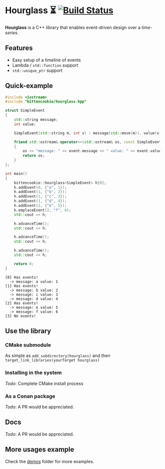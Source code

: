 # Hourglass :hourglass_flowing_sand: [![Build Status](https://travis-ci.com/bitten-cookie/hourglass.svg?branch=master)](https://travis-ci.com/bitten-cookie/hourglass)

**Hourglass** is a C++ library that enables event-driven design over a *time-series*.

## Features

- Easy setup of a timeline of events
- Lambda / `std::function` support
- `std::unique_ptr` support

## Quick-example

```cpp
#include <iostream>
#include "bittencookie/hourglass.hpp"

struct SimpleEvent
{
    std::string message;
    int value;

    SimpleEvent(std::string m, int v) : message(std::move(m)), value(v) {}

    friend std::ostream& operator<<(std::ostream& os, const SimpleEvent& event)
    {
        os << "message: " << event.message << " value: " << event.value;
        return os;
    }
};

int main()
{
    bittencookie::hourglass<SimpleEvent> h{0};
    h.addEvent(0, {"a", 1});
    h.addEvent(1, {"b", 2});
    h.addEvent(1, {"c", 3});
    h.addEvent(1, {"d", 4});
    h.addEvent(2, {"e", 5});
    h.emplaceEvent(2, "f", 6);
    std::cout << h;

    h.advanceTime();
    std::cout << h;

    h.advanceTime();
    std::cout << h;

    h.advanceTime();
    std::cout << h;

    return 0;
}

```

```
[0] Has events!
  -> message: a value: 1
[1] Has events!
  -> message: b value: 2
  -> message: c value: 3
  -> message: d value: 4
[2] Has events!
  -> message: e value: 5
  -> message: f value: 6
[3] No events!
```

## Use the library
### CMake submodule
As simple as `add_subdirectory(hourglass)` and then `target_link_libraries(yourTarget hourglass)`

### Installing in the system
*Todo*: Complete CMake install process

### As a Conan package
*Todo*: A PR would be appreciated.

## Docs
*Todo*: A PR would be appreciated.

## More usages example

Check the [demos](/demos) folder for more examples.